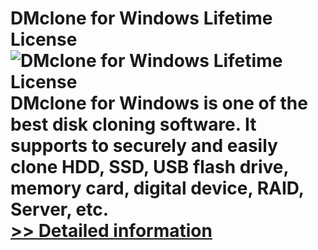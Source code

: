 # DMclone for Windows Lifetime License<br />![DMclone for Windows Lifetime License](https://mycommerce.akamaized.net/api/pimages/P300988343/BIG/300988343.PNG)<br />DMclone for Windows is one of the best disk cloning software. It supports to securely and easily clone HDD, SSD, USB flash drive, memory card, digital device, RAID, Server, etc.<br />[>> Detailed information](https://secure.shareit.com/shareit/product.html?productid=300988343&affiliateid=200057808)